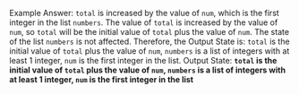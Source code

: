 Example Answer:
`total` is increased by the value of `num`, which is the first integer in the list `numbers`. The value of `total` is increased by the value of `num`, so `total` will be the initial value of `total` plus the value of `num`. The state of the list `numbers` is not affected. Therefore, the Output State is: `total` is the initial value of `total` plus the value of `num`, `numbers` is a list of integers with at least 1 integer, `num` is the first integer in the list.
Output State: **`total` is the initial value of `total` plus the value of `num`, `numbers` is a list of integers with at least 1 integer, `num` is the first integer in the list**